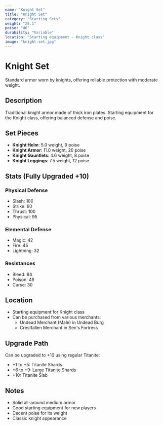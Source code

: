 ```yaml
---
name: "Knight Set"
title: "Knight Set"
category: "Starting Sets"
weight: "28.1"
poise: "46"
durability: "Variable"
location: "Starting equipment - Knight class"
image: "knight-set.jpg"
---
```


# Knight Set

Standard armor worn by knights, offering reliable protection with moderate weight.

## Description

Traditional knight armor made of thick iron plates. Starting equipment for the Knight class, offering balanced defense and poise.

## Set Pieces

- **Knight Helm**: 5.0 weight, 9 poise
- **Knight Armor**: 11.0 weight, 20 poise
- **Knight Gauntlets**: 4.6 weight, 8 poise
- **Knight Leggings**: 7.5 weight, 12 poise

## Stats (Fully Upgraded +10)

### Physical Defense
- Slash: 100
- Strike: 90
- Thrust: 100
- Physical: 95

### Elemental Defense
- Magic: 42
- Fire: 45
- Lightning: 32

### Resistances
- Bleed: 84
- Poison: 49
- Curse: 30

## Location

- Starting equipment for Knight class
- Can be purchased from various merchants:
  - Undead Merchant (Male) in Undead Burg
  - Crestfallen Merchant in Sen's Fortress

## Upgrade Path

Can be upgraded to +10 using regular Titanite:
- +1 to +5: Titanite Shards
- +6 to +9: Large Titanite Shards
- +10: Titanite Slab

## Notes

- Solid all-around medium armor
- Good starting equipment for new players
- Decent poise for its weight
- Classic knight appearance
